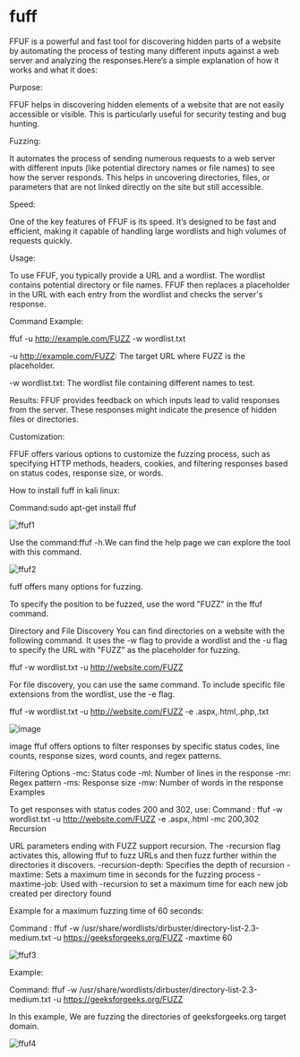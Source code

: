 # fuff
FFUF is a powerful and fast tool for discovering hidden parts of a website by automating the process of testing many different inputs against a web server and analyzing the responses.Here’s a simple explanation of how it works and what it does:


Purpose:

FFUF helps in discovering hidden elements of a website that are not easily accessible or visible. This is particularly useful for security testing and bug hunting.

Fuzzing:

It automates the process of sending numerous requests to a web server with different inputs (like potential directory names or file names) to see how the server responds. This helps in uncovering directories, files, or parameters that are not linked directly on the site but still accessible.

Speed:

One of the key features of FFUF is its speed. It’s designed to be fast and efficient, making it capable of handling large wordlists and high volumes of requests quickly.

Usage:

To use FFUF, you typically provide a URL and a wordlist. The wordlist contains potential directory or file names. FFUF then replaces a placeholder in the URL with each entry from the wordlist and checks the server's response.

Command Example:

ffuf -u http://example.com/FUZZ -w wordlist.txt

-u http://example.com/FUZZ: The target URL where FUZZ is the placeholder.

-w wordlist.txt: The wordlist file containing different names to test.

Results: FFUF provides feedback on which inputs lead to valid responses from the server. These responses might indicate the presence of hidden files or directories.

Customization:

FFUF offers various options to customize the fuzzing process, such as specifying HTTP methods, headers, cookies, and filtering responses based on status codes, response size, or words.

How to install fuff in kali linux:

Command:sudo apt-get install ffuf

![ffuf1](https://github.com/HarikaReddy20/fuff/assets/160827002/7ead45ab-b36c-427b-a824-e4158303c2ab)

Use the command:ffuf -h.We can find the help page we can explore the tool with this command.

![ffuf2](https://github.com/HarikaReddy20/fuff/assets/160827002/8191661a-a84e-4a54-8f8d-8ead0a32da97)

fuff offers many options for fuzzing.

To specify the position to be fuzzed, use the word "FUZZ" in the ffuf command.

Directory and File Discovery You can find directories on a website with the following command. It uses the -w flag to provide a wordlist and the -u flag to specify the URL with "FUZZ" as the placeholder for fuzzing.

ffuf -w wordlist.txt -u http://website.com/FUZZ

For file discovery, you can use the same command. To include specific file extensions from the wordlist, use the -e flag.

ffuf -w wordlist.txt -u http://website.com/FUZZ -e .aspx,.html,.php,.txt

![image](https://github.com/HarikaReddy20/fuff/assets/160827002/c4d10ad3-b9ee-43ae-b5bb-086b068534e0)

image ffuf offers options to filter responses by specific status codes, line counts, response sizes, word counts, and regex patterns.

Filtering Options -mc: Status code -ml: Number of lines in the response -mr: Regex pattern -ms: Response size -mw: Number of words in the response Examples

To get responses with status codes 200 and 302, use: Command : ffuf -w wordlist.txt -u http://website.com/FUZZ -e .aspx,.html -mc 200,302 Recursion

URL parameters ending with FUZZ support recursion. The -recursion flag activates this, allowing ffuf to fuzz URLs and then fuzz further within the directories it discovers. -recursion-depth: Specifies the depth of recursion -maxtime: Sets a maximum time in seconds for the fuzzing process -maxtime-job: Used with -recursion to set a maximum time for each new job created per directory found

Example for a maximum fuzzing time of 60 seconds:

Command : ffuf -w /usr/share/wordlists/dirbuster/directory-list-2.3-medium.txt -u https://geeksforgeeks.org/FUZZ -maxtime 60

![ffuf3](https://github.com/HarikaReddy20/fuff/assets/160827002/6402bfb4-7a3f-41f0-8476-9a28a0970a0b)


Example:

Command: ffuf -w /usr/share/wordlists/dirbuster/directory-list-2.3-medium.txt -u https://geeksforgeeks.org/FUZZ

In this example, We are fuzzing the directories of geeksforgeeks.org target domain.

![ffuf4](https://github.com/HarikaReddy20/fuff/assets/160827002/93e9cd19-92af-4d86-a0a5-ebb9d9c4dd50)
